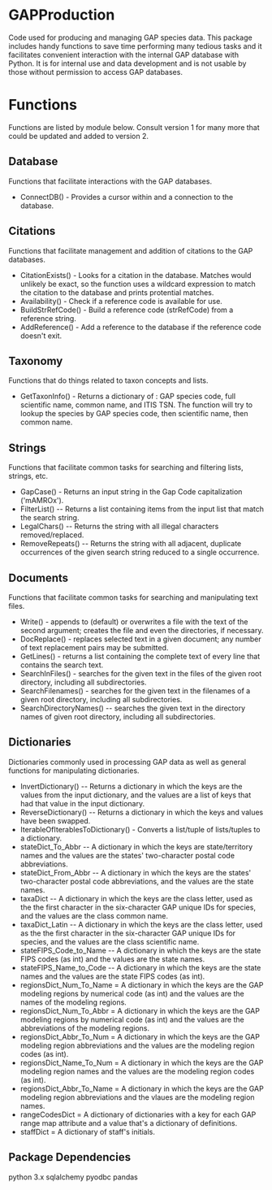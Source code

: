 # GAPProduction
Code used for producing and managing GAP species data.  This package includes handy functions to save time performing many tedious tasks and it facilitates convenient interaction with the internal GAP database with Python.  It is for internal use and data development and is not usable by those without permission to access GAP databases.

# Functions
Functions are listed by module below.  Consult version 1 for many more that could be updated and added to version 2.

## Database
Functions that facilitate interactions with the GAP databases.

* ConnectDB() - Provides a cursor within and a connection to the database.

## Citations
Functions that facilitate management and addition of citations to the GAP databases.

* CitationExists() - Looks for a citation in the database.  Matches would unlikely be exact, so the function uses a wildcard expression to match the citation to the database and prints protential matches.
* Availability() - Check if a reference code is available for use. 
* BuildStrRefCode() - Build a reference code (strRefCode) from a reference string.
* AddReference() - Add a reference to the database if the reference code doesn't exit.

## Taxonomy
Functions that do things related to taxon concepts and lists.

* GetTaxonInfo() - Returns a dictionary of : GAP species code, full scientific name, common name, and ITIS TSN.  The function will try to lookup the species by GAP species code, then scientific name, then common name.

## Strings
Functions that facilitate common tasks for searching and filtering lists, strings, etc.

* GapCase() - Returns an input string in the Gap Code capitalization ('mAMROx').
* FilterList() -- Returns a list containing items from the input list that match the search string.
* LegalChars() -- Returns the string with all illegal characters removed/replaced.
* RemoveRepeats() -- Returns the string with all adjacent, duplicate occurrences of the given search string reduced to a single occurrence.

## Documents
Functions that facilitate common tasks for searching and manipulating text files.

* Write() - appends to (default) or overwrites a file with the text of the second argument; creates the file and even the directories, if necessary.
* DocReplace() - replaces selected text in a given document; any number of text replacement pairs may be submitted.
* GetLines() - returns a list containing the complete text of every line that contains the search text.
* SearchInFiles() - searches for the given text in the files of the given root directory, including all subdirectories.
* SearchFilenames() - searches for the given text in the filenames of a given root directory, including all subdirectories.
* SearchDirectoryNames() -- searches the given text in the directory names of given root directory, including all subdirectories.

## Dictionaries
Dictionaries commonly used in processing GAP data as well as general functions for manipulating dictionaries.

* InvertDictionary() -- Returns a dictionary in which the keys are the values from the input dictionary, and the values are a list of keys that had that value in the input dictionary.
* ReverseDictionary() -- Returns a dictionary in which the keys and values have been swapped.
* IterableOfIterablesToDictionary() - Converts a list/tuple of lists/tuples to a dictionary.
* stateDict_To_Abbr -- A dictionary in which the keys are state/territory names and the values are the states' two-character postal code abbreviations.
* stateDict_From_Abbr -- A dictionary in which the keys are the states' two-character postal code abbreviations, and the values are the state names.
* taxaDict -- A dictionary in which the keys are the class letter, used as the the first character in the six-character GAP unique IDs for species, and the values are the class common name.
* taxaDict_Latin -- A dictionary in which the keys are the class letter, used as the the first character in the six-character GAP unique IDs for species, and the values are the class scientific name.
* stateFIPS_Code_to_Name -- A dictionary in which the keys are the state FIPS codes (as int) and the values are the state names.
* stateFIPS_Name_to_Code -- A dictionary in which the keys are the state names and the values are the state FIPS codes (as int).
* regionsDict_Num_To_Name = A dictionary in which the keys are the GAP modeling regions by numerical code (as int) and the values are the names of the modeling regions.
* regionsDict_Num_To_Abbr = A dictionary in which the keys are the GAP modeling regions by numerical code (as int) and the values are the abbreviations of the modeling regions.
* regionsDict_Abbr_To_Num = A dictionary in which the keys are the GAP modeling region abbreviations and the values are the modeling region codes (as int).
* regionsDict_Name_To_Num = A dictionary in which the keys are the GAP modeling region names and the values are the modeling region codes (as int).
* regionsDict_Abbr_To_Name = A dictionary in which the keys are the GAP modeling region abbreviations and the vlaues are the modeling region names.
* rangeCodesDict = A dictionary of dictionaries with a key for each GAP range map attribute and a value that's a dictionary of definitions.
* staffDict = A dictionary of staff's initials.

## Package Dependencies
python 3.x
sqlalchemy
pyodbc
pandas
